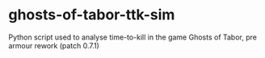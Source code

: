 # ghosts-of-tabor-ttk-sim
Python script used to analyse time-to-kill in the game Ghosts of Tabor, pre armour rework (patch 0.7.1)
